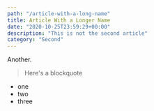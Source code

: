```yaml
---
path: "/article-with-a-long-name"
title: Article With a Longer Name 
date: "2020-10-25T23:59:29+00:00"
description: "This is not the second article"
category: "Second"
---
```


Another.

> Here's
> a
> blockquote

- one
- two
- three